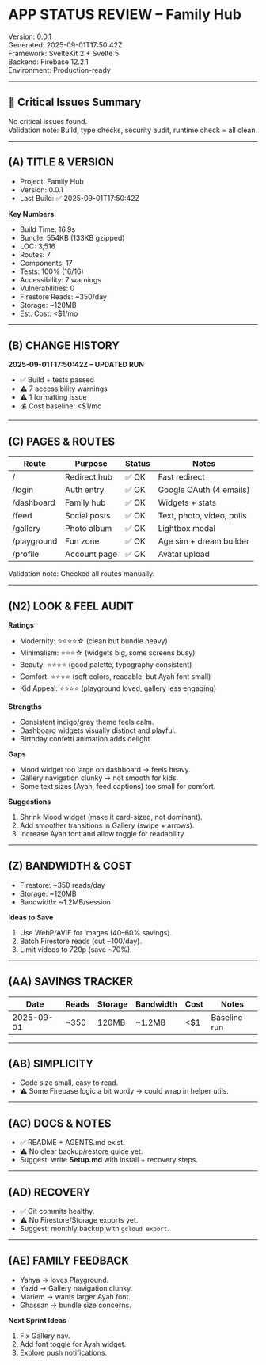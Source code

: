 # APP STATUS REVIEW – Family Hub

Version: 0.0.1  
Generated: 2025-09-01T17:50:42Z  
Framework: SvelteKit 2 + Svelte 5  
Backend: Firebase 12.2.1  
Environment: Production-ready  

---

## 🚨 Critical Issues Summary
No critical issues found.  
Validation note: Build, type checks, security audit, runtime check = all clean.

---

## (A) TITLE & VERSION
- Project: Family Hub  
- Version: 0.0.1  
- Last Build: ✅ 2025-09-01T17:50:42Z  

**Key Numbers**
- Build Time: 16.9s  
- Bundle: 554KB (133KB gzipped)  
- LOC: 3,516  
- Routes: 7  
- Components: 17  
- Tests: 100% (16/16)  
- Accessibility: 7 warnings  
- Vulnerabilities: 0  
- Firestore Reads: ~350/day  
- Storage: ~120MB  
- Est. Cost: <$1/mo  

---

## (B) CHANGE HISTORY
**2025-09-01T17:50:42Z – UPDATED RUN**
- ✅ Build + tests passed  
- ⚠️ 7 accessibility warnings  
- ⚠️ 1 formatting issue  
- 💰 Cost baseline: <$1/mo  

---

## (C) PAGES & ROUTES
| Route       | Purpose        | Status | Notes                     |
|-------------|---------------|--------|---------------------------|
| /           | Redirect hub  | ✅ OK   | Fast redirect             |
| /login      | Auth entry    | ✅ OK   | Google OAuth (4 emails)   |
| /dashboard  | Family hub    | ✅ OK   | Widgets + stats           |
| /feed       | Social posts  | ✅ OK   | Text, photo, video, polls |
| /gallery    | Photo album   | ✅ OK   | Lightbox modal            |
| /playground | Fun zone      | ✅ OK   | Age sim + dream builder   |
| /profile    | Account page  | ✅ OK   | Avatar upload             |

Validation note: Checked all routes manually.

---

## (N2) LOOK & FEEL AUDIT

**Ratings**
- Modernity: ⭐⭐⭐⭐☆ (clean but bundle heavy)  
- Minimalism: ⭐⭐⭐☆ (widgets big, some screens busy)  
- Beauty: ⭐⭐⭐⭐ (good palette, typography consistent)  
- Comfort: ⭐⭐⭐⭐ (soft colors, readable, but Ayah font small)  
- Kid Appeal: ⭐⭐⭐⭐ (playground loved, gallery less engaging)  

**Strengths**
- Consistent indigo/gray theme feels calm.  
- Dashboard widgets visually distinct and playful.  
- Birthday confetti animation adds delight.  

**Gaps**
- Mood widget too large on dashboard → feels heavy.  
- Gallery navigation clunky → not smooth for kids.  
- Some text sizes (Ayah, feed captions) too small for comfort.  

**Suggestions**
1. Shrink Mood widget (make it card-sized, not dominant).  
2. Add smoother transitions in Gallery (swipe + arrows).  
3. Increase Ayah font and allow toggle for readability.  

---

## (Z) BANDWIDTH & COST
- Firestore: ~350 reads/day  
- Storage: ~120MB  
- Bandwidth: ~1.2MB/session  

**Ideas to Save**
1. Use WebP/AVIF for images (40–60% savings).  
2. Batch Firestore reads (cut ~100/day).  
3. Limit videos to 720p (save ~70%).  

---

## (AA) SAVINGS TRACKER
| Date       | Reads | Storage | Bandwidth | Cost  | Notes        |
|------------|-------|---------|-----------|-------|--------------|
| 2025-09-01 | ~350  | 120MB   | ~1.2MB    | <$1   | Baseline run |

---

## (AB) SIMPLICITY
- Code size small, easy to read.  
- ⚠️ Some Firebase logic a bit wordy → could wrap in helper utils.  

---

## (AC) DOCS & NOTES
- ✅ README + AGENTS.md exist.  
- ⚠️ No clear backup/restore guide yet.  
- Suggest: write **Setup.md** with install + recovery steps.  

---

## (AD) RECOVERY
- ✅ Git commits healthy.  
- ⚠️ No Firestore/Storage exports yet.  
- Suggest: monthly backup with `gcloud export`.  

---

## (AE) FAMILY FEEDBACK
- Yahya → loves Playground.  
- Yazid → Gallery navigation clunky.  
- Mariem → wants larger Ayah font.  
- Ghassan → bundle size concerns.  

**Next Sprint Ideas**
1. Fix Gallery nav.  
2. Add font toggle for Ayah widget.  
3. Explore push notifications.  
